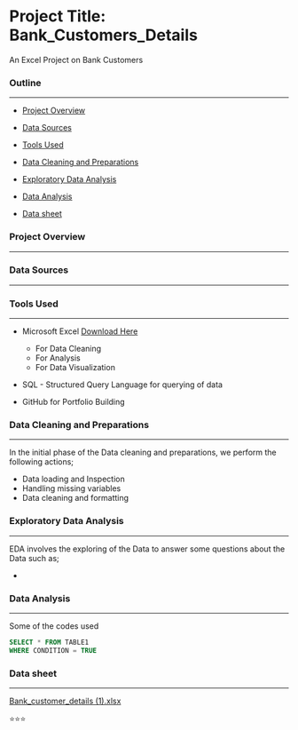 # Project Title: Bank_Customers_Details
An Excel Project on Bank Customers

### Outline
---
- [Project Overview](#project-overview)
  
- [Data Sources](#data-sources)

- [Tools Used](#tools-used)

- [Data Cleaning and Preparations](#data-cleaning-and-preparations)
  
- [Exploratory Data Analysis](#exploratory-data-analysis)
  
- [Data Analysis](#data-analysis)
  
- [Data sheet](#data-sheet)

### Project Overview
---
### Data Sources
---
### Tools Used
---
- Microsoft Excel [Download Here](https://www.microsoft.com)
  
   -  For Data Cleaning
   -  For Analysis
   -  For Data Visualization
     
- SQL - Structured Query Language for querying of data
- GitHub for Portfolio Building

### Data Cleaning and Preparations
---
In the initial phase of the Data cleaning and preparations, we perform the following actions;

- Data loading and Inspection
- Handling missing variables
- Data cleaning and formatting

### Exploratory Data Analysis
---
EDA involves the exploring of the Data to answer some questions about the Data such as;

-

### Data Analysis
---
Some of the codes used
```SQL
SELECT * FROM TABLE1
WHERE CONDITION = TRUE
```

### Data sheet
---
[Bank_customer_details (1).xlsx](https://github.com/user-attachments/files/17381997/Bank_customer_details.1.xlsx)

⭐⭐⭐

